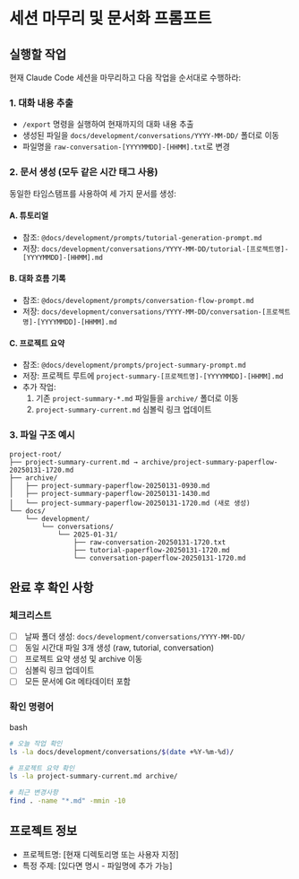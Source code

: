 # 세션 마무리 및 문서화 프롬프트

## 실행할 작업

현재 Claude Code 세션을 마무리하고 다음 작업을 순서대로 수행하라:

### 1. 대화 내용 추출

- `/export` 명령을 실행하여 현재까지의 대화 내용 추출
- 생성된 파일을 `docs/development/conversations/YYYY-MM-DD/` 폴더로 이동
- 파일명을 `raw-conversation-[YYYYMMDD]-[HHMM].txt`로 변경

### 2. 문서 생성 (모두 같은 시간 태그 사용)

동일한 타임스탬프를 사용하여 세 가지 문서를 생성:

#### A. 튜토리얼

- 참조: `@docs/development/prompts/tutorial-generation-prompt.md`
- 저장: `docs/development/conversations/YYYY-MM-DD/tutorial-[프로젝트명]-[YYYYMMDD]-[HHMM].md`

#### B. 대화 흐름 기록

- 참조: `@docs/development/prompts/conversation-flow-prompt.md`
- 저장: `docs/development/conversations/YYYY-MM-DD/conversation-[프로젝트명]-[YYYYMMDD]-[HHMM].md`

#### C. 프로젝트 요약

- 참조: `@docs/development/prompts/project-summary-prompt.md`
- 저장: 프로젝트 루트에 `project-summary-[프로젝트명]-[YYYYMMDD]-[HHMM].md`
- 추가 작업:
    1. 기존 `project-summary-*.md` 파일들을 `archive/` 폴더로 이동
    2. `project-summary-current.md` 심볼릭 링크 업데이트

### 3. 파일 구조 예시

```
project-root/
├── project-summary-current.md → archive/project-summary-paperflow-20250131-1720.md
├── archive/
│   ├── project-summary-paperflow-20250131-0930.md
│   ├── project-summary-paperflow-20250131-1430.md
│   └── project-summary-paperflow-20250131-1720.md (새로 생성)
└── docs/
    └── development/
        └── conversations/
            └── 2025-01-31/
                ├── raw-conversation-20250131-1720.txt
                ├── tutorial-paperflow-20250131-1720.md
                └── conversation-paperflow-20250131-1720.md
```

## 완료 후 확인 사항

### 체크리스트

- [ ]  날짜 폴더 생성: `docs/development/conversations/YYYY-MM-DD/`
- [ ]  동일 시간대 파일 3개 생성 (raw, tutorial, conversation)
- [ ]  프로젝트 요약 생성 및 archive 이동
- [ ]  심볼릭 링크 업데이트
- [ ]  모든 문서에 Git 메타데이터 포함

### 확인 명령어

bash

```bash
# 오늘 작업 확인
ls -la docs/development/conversations/$(date +%Y-%m-%d)/

# 프로젝트 요약 확인
ls -la project-summary-current.md archive/

# 최근 변경사항
find . -name "*.md" -mmin -10
```

## 프로젝트 정보

- 프로젝트명: [현재 디렉토리명 또는 사용자 지정]
- 특정 주제: [있다면 명시 - 파일명에 추가 가능]